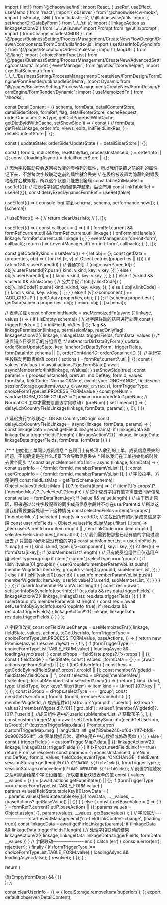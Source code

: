 import { intl } from '@chaoswise/intl';
import React, { useRef, useEffect, useMemo } from 'react';
import { observer } from '@chaoswise/cw-mobx';
import { isEmpty, isNil } from 'lodash-es'; // @chaoswise/utils
import { setAnchorDirDataByForm } from '../../utils';
import { linkageAction as linkageActionV2 } from '../../utils.new'
import Prompt from '@/utils/prompt';
import { formChangeIncludesCMDB } from '@/pages/BusinessSetting/ProcessManagement/CreateNew/FlowDesign/Drawer/components/FormConf/utils/index.js';
import { setUserInfoBySyncInfo } from '@/pages/Reception/OrderCreate/api';
import { langUtil } from '@/lang';
import { choiceFormTypeList } from '@/pages/BusinessSetting/ProcessManagement/CreateNew/AdvancedSetting/constants'
import { eventManager } from '@/utils/T/core/helper';
import { getFlatSchema } from '../../../BusinessSetting/ProcessManagement/CreateNew/FormDesign/FormEngine/FormRender/util/handleSchema';
import Dynamic from "@/pages/BusinessSetting/ProcessManagement/CreateNew/FormDesign/FormEngine/FormRender/Dynamic";
import { useMemoizedFn } from 'ahooks';

const DetailContent = ({
  schema,
  formData,
  detailContentStore,
  detailSiderStore,
  formRef,
  flag,
  detailFooterStore,
  cacheRequest,
  orderContainerID,
  isType,
  getDictPageListWithCache,
  getDictByIdWithCache,
  setShowSide
}) => {
  const {
    // formData,
    getFieldLinkage,
    orderInfo,
    views,
    edits,
    initFieldLinkRes,
  } = detailContentStore || {};

  const { updateState: orderSiderUpdateState } = detailSiderStore || {};

  const {
    formId,
    mdlDefKey,
    readOnlyflag,
    processInstanceId,
  } = orderInfo || {};
  const { loadingAsync } = detailFooterStore || {};

  // 因为字段联动只会返回被改变的表格列的属性，所以我们要把之前的列的属性记下来，不然每次字段联动之前的属性就会丢失
  // 在表格被设置为隐藏的时候表格组件会被卸载，所以这个状态只能放到全局
  const tableColMapRef = useRef({});
  // 把表格字段联动的结果存起来，后面有用
  const linkTableRef = useRef({});
  const delayExecDynamicFormRef = useRef(false)

  useEffect(() => {
    console.log('拿到schema', schema, performance.now());
  }, [schema])

  // useEffect(() => {
  //   return clearUserInfo;
  // }, []);

  useEffect(() => {
    const callback = () => {
      if (
        formRef.current &&
        formRef.current.util &&
        formRef.current.util.linkage
      ) {
        onFormInitHandle({ linkage: formRef.current.util.linkage });
      }
    }
    eventManager.on('on-init-form', callback);
    return () => {
      eventManager.off('on-init-form', callback);
    };
  }, []);

  const getCodeBykind = useMemo(() => {
    let obj = {};
    const getData = (properties, obj) => {
      for (let [k, v] of Object.entries(properties || {})) {
        if (v.kind && v.userParentId) {
          // 普通字段
          if (obj[v.userParentId]) {
            obj[v.userParentId]?.push({
              kind: v.kind,
              key: v.key,
            });
          } else {
            obj[v.userParentId] = [
              {
                kind: v.kind,
                key: v.key,
              },
            ];
          }
        } else if (v.kind && v.userId && v.linkCode) {
          // 公共字段
          if (obj[v.linkCode]) {
            obj[v.linkCode]?.push({
              kind: v.kind,
              key: v.key,
            });
          } else {
            obj[v.linkCode] = [
              {
                kind: v.kind,
                key: v.key,
              },
            ];
          }
        } else if (v['x-component'] == 'ADD_GROUP') {
          getData(v.properties, obj);
        }
      }
    };
    if (schema.properties) {
      getData(schema.properties, obj);
    }
    return obj;
  }, [schema]);


  // 表单加载
  const onFormInitHandle = useMemoizedFn(async ({ linkage, values }) => {
    if (!isEmpty(schema)) {
      // 对字段联动的结果进行处理
      const { triggerFields = [] } = initFieldLinkRes || {};
      flag && linkagePermission(linkage, permissionMap, readOnlyflag);
      linkageActionV2({ linkage, linkageData: triggerFields, formData: values })
      /* 设置锚点目录显示的分组信息 */
      setAnchorDirDataByForm({
        update: orderSiderUpdateState,
        key: 'anchorDirDataByForm',
        triggerFields,
        formDataInfo: schema || {},
        orderContainerID: orderContainerID,
      });
      // 执行完字段联动再取表单值
      const { actions } = formRef.current?.util || {};
      const { values: nValues } = await actions?.getFormState()
      await asyncMemberInfo4Init(linkage, nValues);
    }
    setShowSide(true);
    const params = {
      processInstanceId,
      preNum: mdlDefKey,
      formId,
      values: formData,
      fieldCode: 'NormalCRNote',
      eventType: 'ONCHANGE',
      fieldEvent: sessionStorage.getItem(`UPLOAD_OPERATOR_crStatus`),
      formTriggerType: choiceFormTypeList.PROCESS_FORM.value
    }
    const preNum = window.DOSM_CONFIG?.dbs?.cr?.prenum === orderInfo?.preNum;
    // Normal CR 工单才需要设置该字段联动
    if (preNum) {
      setTimeout(() => {
        delayLobCountryFieldLinkage(linkage, formData, params);
      }, 0);
    }
  })

  // 延迟执行字段联动-LOB && CountryOfOrigin
  const delayLobCountryFieldLinkage = async (linkage, formData, params) => {
    const linkageData = await getFieldLinkage(params);
      if (linkageData && linkageData.triggerFields?.length) {
        linkageActionV2({ linkage, linkageData: linkageData.triggerFields, formData: formData })
      }
  }

  /**
    * 初始化工单同步成员信息
    * 在项目上有处理人收到的工单，成员信息丢失的问题，不能确定是在什么场景下会导致信息丢失
    * 所以我们在工单初始化的时候去做个同步
  */
  const asyncMemberInfo4Init = async (linkage, formData) => {
    const userInfo = {
      formId: formId,
      memberParamVoList: [],
    };
    const userGroupInfo = {
      formId: formId,
      memberParamVoList: [],
    }
    // 字段拉平，方便使用
    const fieldListMap = getFlatSchema(schema);
    Object.values(fieldListMap || {})?.forEach((item) => {
      if (item?.['x-props']?.['memberMes']?.['selected']?.length) {
        // 这个成员字段有值才需要去同步信息
        const value = formData[item.key];
        if (value && value.length) {
          // 由于历史原因，原来通过公共字段配置的同步成员信息字段并不存在userParentId
          // 所以这里我们需要兼容处理一下这种情况
          const selectedFields = item['x-props']['memberMes']['selected'].map(s => s.attrID);
          // 先找出所有的同步成员信息字段
          const userInfoFields = Object.values(fieldListMap).filter(
            (_item) => _item.userParentId === item.dropId || _item.linkCode === item.dropId || selectedFields.includes(_item.attrId)
          );
          // 我们需要把那些已经有值的字段过滤出去
          // 只需要同步那些没有值的字段
          const subMemberList = userInfoFields
            ?.map((i) => ({
              kind: i.kind,
              type: i['x-component'],
              key: i.key,
            }))
            ?.filter((i) => !formData[i.key]);
          if (subMemberList?.length) {
            // 只有成员组组件且仅选用户组selectType==group
            if (item['x-props'].selectType === 'group') {
              if (!isNil(value[0].groupId)) {
                userGroupInfo.memberParamVoList.push({
                  memberWigdetId: item.key,
                  groupId: value[0].groupId,
                  subMemberList,
                });
              }
            } else {
              if (!isNil(value[0].userId)) {
                userInfo.memberParamVoList.push({
                  memberWigdetId: item.key,
                  userId: value[0].userId,
                  subMemberList,
                });
              }
            }
          }
        }
      }
    });
    if (userInfo.memberParamVoList.length) {
      const res = await setUserInfoBySyncInfo(userInfo);
      if (res.data && res.data.triggerFields) {
        linkageActionV2({ linkage, linkageData: res.data.triggerFields })
      }
    }
    if (userGroupInfo.memberParamVoList.length) {
      const res = await setUserInfoBySyncInfo(userGroupInfo, true);
      if (res.data && res.data.triggerFields) {
        linkageActionV2({ linkage, linkageData: res.data.triggerFields })
      }
    }
  };

  // 字段值改变
  const onFieldValueChange = useMemoizedFn(({
    linkage,
    fieldState,
    values,
    actions,
    toGetUserInfo,
    formTriggerType = choiceFormTypeList.PROCESS_FORM.value,
    baseActions,
  }) => {
    return new Promise(async (resolve, reject) => {
      try {
        if (formTriggerType !== choiceFormTypeList.TABLE_FORM.value) {
          loadingAsync && loadingAsync(true);
        }
        const xProps = fieldState.props?.['x-props'] || {};
        const { fieldCode } = fieldState;
        const { values: _formData = {} } = (await actions.getFormState()) || {};
        if (toGetUserInfo) {
          const keys = getCodeBykind[fieldState?.props?.dropId] || [];
          const memberWigdetId = fieldState?.fieldCode || '';
          const selected = xProps['memberMes']['selected'];
          let subMemberList = selected?.map((i) => {
            return {
              kind: i.kind,
              type: i.fieldType,
              key: keys?.filter((item) => item.kind == i.kind)?.[0]?.key || '',
            };
          });
          const isGroup = xProps.selectType === 'group';
          const needGetUserInfo = {
            formId: formId,
            memberParamVoList: [
              {
                memberWigdetId, // 成员组件id
                [isGroup ? 'groupId' : 'userId']: isGroup ? values?.[memberWigdetId]?.[0]?.['groupId'] : values?.[memberWigdetId]?.[0]?.['userId'], //成员组件选中的userId
                subMemberList, // 获取孩子
              },
            ],
          };
          const customTriggerMap = await setUserInfoBySyncInfo(needGetUserInfo, isGroup);
          if (!customTriggerMap.data) {
            Prompt.error(
              customTriggerMap.msg ||
              langUtil.t(
                intl
                  .get('89ebe240-bf6d-41f7-bfd8-9d90079561ff')
                  .d('表单数据异常，请检查用户中心数据或修改表单')
              )
            );
          } else {
            const { triggerFields } = customTriggerMap?.data || {};
            linkageActionV2({ linkage, linkageData: triggerFields })
          }
        }
        if (xProps.needFieldLink !== true) return Promise.resolve()
        const params = {
          processInstanceId,
          preNum: mdlDefKey,
          formId,
          values,
          fieldCode,
          eventType: 'ONCHANGE',
          fieldEvent: sessionStorage.getItem(`UPLOAD_OPERATOR_${fieldCode}`),
          formTriggerType
        };
        sessionStorage.removeItem(`UPLOAD_OPERATOR_${fieldCode}`);
        // 前置字段触发之后可能会给某个字段设置值，所以要重新获取表单的值
        const { values: __values = {} } = (await actions.getFormState()) || {};
        if (formTriggerType === choiceFormTypeList.TABLE_FORM.value) {
          params.values[fieldState.tableKey][0].rowData = {
            ...params.values[fieldState.tableKey][0].rowData,
            ...__values,
            ...(baseActions?.getBaseValue() || {})
          }
        } else {
          const { getBaseValue = () => { } } = formRef?.current?.util?.baseActions || {};
          params.values = Object.assign(
            {},
            params.values,
            __values,
            getBaseValue()
          );
        }
        // 字段联动---------------start
        eventManager.emit('on-fieldLinkContent-change', {loading: true})
        const linkageData = await getFieldLinkage(params);
        if (linkageData && linkageData.triggerFields?.length) {
          // 处理字段联动的结果
          linkageActionV2({ linkage, linkageData: linkageData.triggerFields, formData: __values })
        }
        // 字段联动----------------end
      } catch (err) {
        console.error(err);
        reject(err);
      } finally {
        if (formTriggerType !== choiceFormTypeList.TABLE_FORM.value) {
          loadingAsync && loadingAsync(false);
        }
        resolve();
      }
    });
  });

  return (
    <div className='detail-content'>
      {!isEmpty(formData) && (
        <Dynamic
          defaultValue={formData}
          cacheRequest={cacheRequest}
          schema={schema}
          onFormInit={onFormInitHandle}
          onFieldValueChange={onFieldValueChange}
          orderInfo={orderInfo}
          getDictPageListWithCache={getDictPageListWithCache}
          getDictByIdWithCache={getDictByIdWithCache}
          orderContainerID={orderContainerID}
          ref={formRef}
        />
      )}
    </div>
  );
};

const clearUserInfo = () => {
  localStorage.removeItem('superiors');
};
export default observer(DetailContent);
